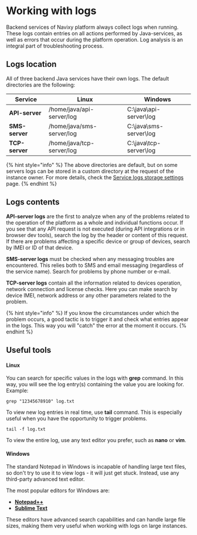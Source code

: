 # Working with logs

Backend services of Navixy platform always collect logs when running. These logs contain entries on all actions performed by Java-services, as well as errors that occur during the platform operation. Log analysis is an integral part of troubleshooting process.

## Logs location

All of three backend Java services have their own logs. The default directories are the following:

| **Service**    | **Linux**                 | **Windows**            |
| -------------- | ------------------------- | ---------------------- |
| **API-server** | /home/java/api-server/log | C:\java\api-server\log |
| **SMS-server** | /home/java/sms-server/log | C:\java\sms-server\log |
| **TCP-server** | /home/java/tcp-server/log | C:\java\tcp-server\log |

{% hint style="info" %}
&#x20;The above directories are default, but on some servers logs can be stored in a custom directory at the request of the instance owner. For more details, check the [Service logs storage settings](service-logs-storage-settings.md) page.
{% endhint %}

## Logs contents

**API-server logs** are the first to analyze when any of the problems related to the operation of the platform as a whole and individual functions occur. If you see that any API request is not executed (during API integrations or in browser dev tools), search the log by the header or content of this request. If there are problems affecting a specific device or group of devices, search by IMEI or ID of that device.

**SMS-server logs** must be checked when any messaging troubles are encountered. This relies both to SMS and email messaging (regardless of the service name). Search for problems by phone number or e-mail.

**TCP-server logs** contain all the information related to devices operation, network connection and license checks. Here you can make search by device IMEI, network address or any other parameters related to the problem.

{% hint style="info" %}
If you know the circumstances under which the problem occurs, a good tactic is to trigger it and check what entries appear in the logs. This way you will "catch" the error at the moment it occurs.
{% endhint %}

## Useful tools

#### Linux

You can search for specific values in the logs with **grep** command. In this way, you will see the log entry(s) containing the value you are looking for. Example:

```
grep "12345678910" log.txt
```

To view new log entries in real time, use **tail** command. This is especially useful when you have the opportunity to trigger problems.

```
tail -f log.txt
```

To view the entire log, use any text editor you prefer, such as **nano** or **vim**.

#### Windows

The standard Notepad in Windows is incapable of handling large text files, so don't try to use it to view logs - it will just get stuck. Instead, use any third-party advanced text editor.

The most popular editors for Windows are:

* [**Notepad++**](https://notepad-plus-plus.org/)
* [**Sublime Text**](https://www.sublimetext.com/)

These editors have advanced search capabilities and can handle large file sizes, making them very useful when working with logs on large instances.
